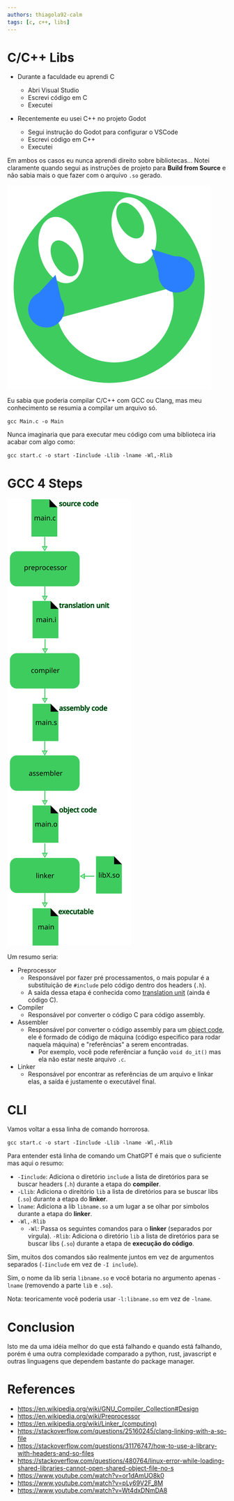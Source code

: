 ```yaml
---
authors: thiagola92-calm
tags: [c, c++, libs]
---
```


# C/C++ Libs

- Durante a faculdade eu aprendi C
    - Abri Visual Studio
    - Escrevi código em C
    - Executei

- Recentemente eu usei C++ no projeto Godot
    - Segui instrução do Godot para configurar o VSCode
    - Escrevi código em C++
    - Executei

Em ambos os casos eu nunca aprendi direito sobre bibliotecas... Notei claramente quando segui as instruções de projeto para **Build from Source** e não sabia mais o que fazer com o arquivo `.so` gerado.  

![Desenho de um rosto rindo que nem idiota](./stupid_laughting_face.svg)

Eu sabia que poderia compilar C/C++ com GCC ou Clang, mas meu conhecimento se resumia a compilar um arquivo só.  

```
gcc Main.c -o Main
```

Nunca imaginaria que para executar meu código com uma biblioteca iria acabar com algo como:  

```
gcc start.c -o start -Iinclude -Llib -lname -Wl,-Rlib
```

# GCC 4 Steps

[![4 etapas do GCC](./big_steps.svg)](./big_steps.svg)  

Um resumo seria:

- Preprocessor
    - Responsável por fazer pré processamentos, o mais popular é a substituição de `#include` pelo código dentro dos headers (`.h`).
    - A saída dessa etapa é conhecida como [translation unit](https://en.wikipedia.org/wiki/Translation_unit_%28programming%29) (ainda é código C).
- Compiler
    - Responsável por converter o código C para código assembly.
- Assembler
    - Responsável por converter o código assembly para um [object code](https://en.wikipedia.org/wiki/Object_code), ele é formado de código de máquina (código especifico para rodar naquela máquina) e "referências" a serem encontradas.
        - Por exemplo, você pode referênciar a função `void do_it()` mas ela não estar neste arquivo `.c`.
- Linker
    - Responsável por encontrar as referências de um arquivo e linkar elas, a saída é justamente o executável final.

# CLI

Vamos voltar a essa linha de comando horrorosa.  

```
gcc start.c -o start -Iinclude -Llib -lname -Wl,-Rlib
```

Para entender está linha de comando um ChatGPT é mais que o suficiente mas aqui o resumo:

- `-Iinclude`: Adiciona o diretório `include` a lista de diretórios para se buscar headers (`.h`) durante a etapa do **compiler**.
- `-Llib`: Adiciona o direitório `lib` a lista de diretórios para se buscar libs (`.so`) durante a etapa do **linker**.
- `lname`: Adiciona a lib `libname.so` a um lugar a se olhar por simbolos durante a etapa do **linker**.
- `-Wl,-Rlib`
    - `-Wl`: Passa os seguintes comandos para o **linker** (separados por virgula).
        `-Rlib`: Adiciona o diretório `lib` a lista de diretórios para se buscar libs (`.so`) durante a etapa de **execução do código**.

Sim, muitos dos comandos são realmente juntos em vez de argumentos separados (`-Iinclude` em vez de `-I include`).  

Sim, o nome da lib seria `libname.so` e você botaria no argumento apenas `-lname` (removendo a parte `lib` e `.so`).  

Nota: teoricamente você poderia usar `-l:libname.so` em vez de `-lname`.  

# Conclusion

Isto me da uma idéia melhor do que está falhando e quando está falhando, porém é uma outra complexidade comparado a python, rust, javascript e outras linguagens que dependem bastante do package manager.  

# References
- https://en.wikipedia.org/wiki/GNU_Compiler_Collection#Design  
- https://en.wikipedia.org/wiki/Preprocessor  
- https://en.wikipedia.org/wiki/Linker_(computing)  
- https://stackoverflow.com/questions/25160245/clang-linking-with-a-so-file  
- https://stackoverflow.com/questions/31176747/how-to-use-a-library-with-headers-and-so-files  
- https://stackoverflow.com/questions/480764/linux-error-while-loading-shared-libraries-cannot-open-shared-object-file-no-s  
- https://www.youtube.com/watch?v=or1dAmUO8k0  
- https://www.youtube.com/watch?v=pLy69V2F_8M  
- https://www.youtube.com/watch?v=Wt4dxDNmDA8  